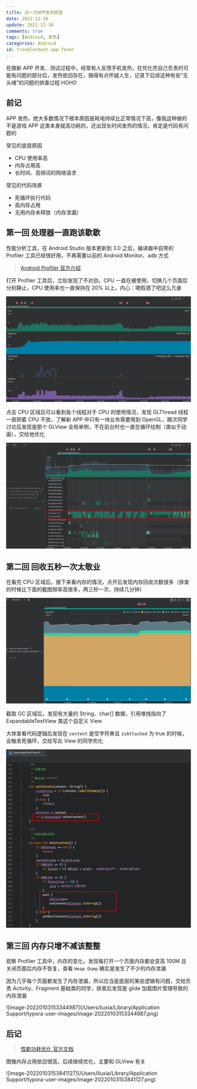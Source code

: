 ```yaml
---
title: 记一次APP发热排查
date: 2022-12-30
update: 2021-12-30
comments: true
tags: [Android, 发热]
categories: Android
id: troubleshoot-app-fever
---
```


在做新 APP 开发、测试过程中，经常有人反馈手机发热，在优化完自己负责的可能有问题的部分后，发热依旧存在，搞得有点怀疑人生，记录下后续这种有些“无头绪”的问题的排查过程 HOHO

<!---more--->

## 前记

APP 发热，绝大多数情况下根本原因是耗电持续比正常情况下高，像我这种做的不是游戏 APP 这类本身就高功耗的，还出现长时间发热的情况，肯定是代码有问题的

常见的底层原因

- CPU 使用率高
- 内存占用高
- 长时间、高频词的网络请求

常见的代码场景

- 死循环执行代码
- 高内存占用
- 无用内存未释放（内存泄漏）

## 第一回 处理器一直跑该歇歇

性能分析工具，在 Android Studio 版本更新到 3.0 之后，编译器中自带的 Profiler 工具已经很好用，不再需要以前的 Android Monitor、adb 方式

> [Android Profiler 官方介绍](https://developer.android.com/studio/profile/android-profiler)

打开 Profiler 工具后，立刻发现了不对劲，CPU 一直在被使用，切换几个页面后分别静止，CPU 使用率也一直保持在 20% 以上，内心：喝假酒了吧这么亢奋

![image-20220103150304190](../images/image-20220103150304190.png)

点击 CPU 区域后可以看到各个线程对于 CPU 的使用情况，发现 GLThread 线程一直把着 CPU 不放，了解新 APP 中只有一块业务需要用到 OpenGL，跟次同学讨论后发现是那个 GLView 全局单例，不在前台时也一直在循环绘制（类似于动画），交给他优化

![image-20220103150724845](../images/image-20220103150724845.png)

## 第二回 回收五秒一次太敬业

在看完 CPU 区域后，接下来看内存的情况，点开后发现内存回收次数很多（排查的时候比下面的截图频率高很多，两三秒一次，持续几分钟）

![image-20220103152409680](../images/image-20220103152409680.png)

截取 GC 区域后，发现有大量的 String、char[] 数据，引用堆栈指向了 ExpandableTextView 类这个自定义 View

大体查看代码逻辑后发现在 `content` 是空字符串且 `isAttached` 为 true 的时候，会触发死循环，交给写此 View 的同学优化

![image-20220103152824749](../images/image-20220103152824749.png)

## 第三回 内存只增不减该整整

观察 Profiler 工具中，内存的变化，发现每打开一个页面内存都会变高 100M 且关闭页面后内存不恢复，查看 `Heap Dump` 确实是发生了不少的内存泄漏

因为几乎每个页面都发生了内存泄漏，所以应当是底层的某些逻辑有问题，交给负责 Activity、Fragment 基础类的同学，排查后发现是 glide 加载图片管理导致的内存泄漏

![image-20220103153344987](/Users/liuxia/Library/Application Support/typora-user-images/image-20220103153344987.png)

## 后记

> [性能功耗优化 官方文档](https://developer.android.com/topic/performance?hl=zh-cn)

图像内存占用依旧很高，后续继续优化，主要和 GLView 有关

![image-20220103153841127](/Users/liuxia/Library/Application Support/typora-user-images/image-20220103153841127.png)
